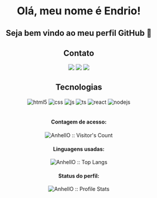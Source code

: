 <h1 Olá, meu nome é Endrio! 
## Seja bem vindo ao meu perfil GitHub 👋 
 
<h1 align="center">Olá, meu nome é Endrio! </h1> 
<h2 align="center">Seja bem vindo ao meu perfil GitHub 👋</h2>
 
<h2 align="center">Contato</h2> 

<div align="center">
<a href = "endrio.alberton@gmail.com"><img src="https://img.shields.io/badge/Gmail-D14836?style=for-the-badge&logo=gmail&logoColor=white" target="_blank"></a>
<a href="https://www.linkedin.com/in/endrio-alberton-8482a6223" target="_blank"><img src="https://img.shields.io/badge/-LinkedIn-%230077B5?style=for-the-badge&logo=linkedin&logoColor=white" target="_blank"></a>   
<a href="https://portifolio-topaz-beta.vercel.app/" target="_blank"><img src="https://img.shields.io/badge/Portfolio-8A2BE2?style=for-the-badge" target="_blank"></a>   
</div>
  
<h2 align="center">Tecnologias</h2> 

<div align="center" style="display: inline_block">
  <img align="center" alt="html5" src="https://img.shields.io/badge/HTML5-E34F26?style=for-the-badge&logo=html5&logoColor=white" />
  <img align="center" alt="css" src="https://img.shields.io/badge/CSS3-1572B6?style=for-the-badge&logo=css3&logoColor=white" />
  <img align="center" alt="js" src="https://img.shields.io/badge/JavaScript-F7DF1E?style=for-the-badge&logo=javascript&logoColor=black" />
  <img align="center" alt="ts" src="https://img.shields.io/badge/TypeScript-007ACC?style=for-the-badge&logo=typescript&logoColor=white" />
  <img align="center" alt="react" src="https://img.shields.io/badge/React-20232A?style=for-the-badge&logo=react&logoColor=61DAFB" />
  <img align="center" alt="nodejs" src="https://img.shields.io/badge/Node.js-43853D?style=for-the-badge&logo=node.js&logoColor=white" />
</div><br/>
 
<h4 align="center">Contagem de acesso: </h4>

<p align="center"><img src="https://profile-counter.glitch.me/{EndrioAlberton}/count.svg" alt="AnhellO :: Visitor's Count" /></p>

<h4 align="center">Linguagens usadas: </h4>

<p align="center"><img src="https://github-readme-stats.vercel.app/api/top-langs/?username=EndrioAlberton&langs_count=10&theme=tokyonight&layout=compact" alt="AnhellO :: Top Langs" /></p>

<h4 align="center">Status do perfil: </h4>

<p align="center"><img src="https://github-readme-stats.vercel.app/api?username=EndrioAlberton&show_icons=true&theme=synthwave" alt="AnhellO :: Profile Stats" /></p>
